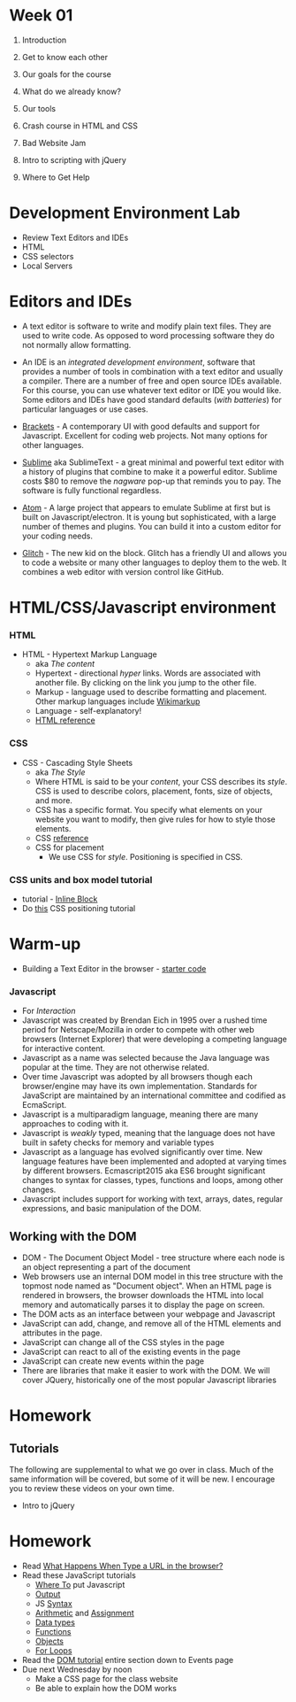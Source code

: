 # Week 01

1. Introduction

2. Get to know each other

3. Our goals for the course

4. What do we already know?

5. Our tools

6. Crash course in HTML and CSS

7. Bad Website Jam

8. Intro to scripting with jQuery

9. Where to Get Help

# Development Environment Lab

+ Review Text Editors and IDEs
+ HTML
+ CSS selectors
+ Local Servers

# Editors and IDEs

* A text editor is software to write and modify plain text files. They are used to write code. As opposed to word processing software they do not normally allow formatting.

* An IDE is an *integrated development environment*, software that provides a number of tools in combination with a text editor and usually a compiler. There are a number of free and open source IDEs available. For this course, you can use whatever text editor or IDE you would like. Some editors and IDEs have good standard defaults (*with batteries*) for particular languages or use cases.

* [Brackets](http://brackets.io) - A contemporary UI with good defaults and support for Javascript. Excellent for coding web projects. Not many options for other languages.

* [Sublime](https://www.sublimetext.com/) aka SublimeText - a great minimal and powerful text editor with a history of plugins that combine to make it a powerful editor. Sublime costs $80 to remove the *nagware* pop-up that reminds you to pay. The software is fully functional regardless.

* [Atom](https://atom.io/) - A large project that appears to emulate Sublime at first but is built on Javascript/electron. It is young but sophisticated, with a large number of themes and plugins. You can build it into a custom editor for your coding needs.

* [Glitch](https://glitch.com/) - The new kid on the block. Glitch has a friendly UI and allows you to code a website or many other languages to deploy them to the web. It combines a web editor with version control like GitHub.

# HTML/CSS/Javascript environment

### HTML

* HTML - Hypertext Markup Language
  * aka *The content*
  * Hypertext - directional *hyper* links. Words are associated with another file. By clicking on the link you jump to the other file.
  * Markup - language used to describe formatting and placement. Other markup languages include [Wikimarkup](https://en.wikipedia.org/wiki/Wiki#Editing)
  * Language - self-explanatory!
  * [HTML reference](https://developer.mozilla.org/en-US/docs/Web/HTML/Element)

### CSS

* CSS - Cascading Style Sheets
  * aka *The Style*
  * Where HTML is said to be your *content*, your CSS describes its *style*. CSS is used to describe colors, placement, fonts, size of objects, and more.
  * CSS has a specific format. You specify what elements on your website you want to modify, then give rules for how to style those elements.
  * CSS [reference](http://cssreference.io/)
  * CSS for placement
    * We use CSS for *style*. Positioning is specified in CSS.

### CSS units and box model tutorial
* tutorial - [Inline Block](http://dustwell.com/div-span-inline-block.html)
* Do [this](http://www.barelyfitz.com/screencast/html-training/css/positioning/) CSS positioning tutorial

# Warm-up
* Building a Text Editor in the browser - [starter code](https://gist.github.com/lee2sman/0c3fe0e05ed6f340102a6899ea04221e)

### Javascript
  * For *Interaction*
  * Javascript was created by Brendan Eich in 1995 over a rushed time period for Netscape/Mozilla in order to compete with other web browsers (Internet Explorer) that were developing a competing language for interactive content.
  * Javascript as a name was selected because the Java language was popular at the time. They are not otherwise related.
  * Over time Javascript was adopted by all browsers though each browser/engine may have its own implementation. Standards for JavaScript are maintained by an international committee and codified as EcmaScript.
  * Javascript is a multiparadigm language, meaning there are many approaches to coding with it.
  * Javascript is *weakly* typed, meaning that the language does not have built in safety checks for memory and variable types
  * Javascript as a language has evolved significantly over time. New language features have been implemented and adopted at varying times by different browsers. Ecmascript2015 aka ES6 brought significant changes to syntax for classes, types, functions and loops, among other changes.
  * Javascript includes support for working with text, arrays, dates, regular expressions, and basic manipulation of the DOM.

## Working with the DOM

* DOM - The Document Object Model - tree structure where each node is an object representing a part of the document
* Web browsers use an internal DOM model in this tree structure with the topmost node named as "Document object". When an HTML page is rendered in browsers, the browser downloads the HTML into local memory and automatically parses it to display the page on screen.
* The DOM acts as an interface between your webpage and Javascript
* JavaScript can add, change, and remove all of the HTML elements and attributes in the page.
* JavaScript can change all of the CSS styles in the page
* JavaScript can react to all of the existing events in the page
* JavaScript can create new events within the page
* There are libraries that make it easier to work with the DOM. We will cover JQuery, historically one of the most popular Javascript libraries

# Homework

## Tutorials
The following are supplemental to what we go over in class. Much of the same information will be covered, but some of it will be new. I encourage you to review these videos on your own time.

- Intro to jQuery

# Homework

+ Read [What Happens When Type a URL in the browser?](https://medium.com/@maneesha.wijesinghe1/what-happens-when-you-type-an-url-in-the-browser-and-press-enter-bb0aa2449c1a)
+ Read these JavaScript tutorials
  - [Where To](https://www.w3schools.com/Js/js_whereto.asp) put Javascript
  - [Output](https://www.w3schools.com/Js/js_output.asp)
  - JS [Syntax](https://www.w3schools.com/Js/js_syntax.asp)
  - [Arithmetic](https://www.w3schools.com/Js/js_arithmetic.asp) and [Assignment](https://www.w3schools.com/Js/js_assignment.asp)
  - [Data types](https://www.w3schools.com/Js/js_datatypes.asp)
  - [Functions](https://www.w3schools.com/Js/js_functions.asp)
  - [Objects](https://www.w3schools.com/Js/js_objects.asp)
  - [For Loops](https://www.w3schools.com/Js/js_loop_for.asp)
+ Read the [DOM tutorial](https://www.w3schools.com/Js/js_htmldom.asp) entire section down to Events page
+ Due next Wednesday by noon
	+ Make a CSS page for the class website
  + Be able to explain how the DOM works
